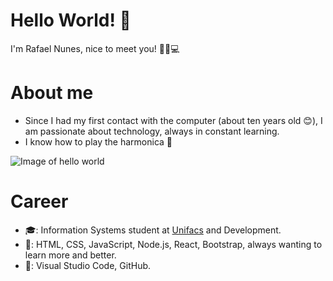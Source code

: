 # Hello World! 👋
I'm Rafael Nunes, nice to meet you! 👋👨💻

# About me
- Since I had my first contact with the computer (about ten years old 😊), I am passionate about technology, always in constant learning.
- I know how to play the harmonica 🎵 

![Image of hello world](https://media.giphy.com/media/MeJgB3yMMwIaHmKD4z/giphy.gif)

# Career
- 🎓: Information Systems student at [Unifacs](https://www.unifacs.br/) and Development.
- 💾: HTML, CSS, JavaScript, Node.js, React, Bootstrap, always wanting to learn more and better.
- 🔧: Visual Studio Code, GitHub.
